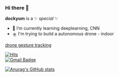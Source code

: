 ### Hi there 👋

**dockyum** is a ✨ _special_ ✨ 

- 🌱 I’m currently learning deeplearning, CNN
- 🛸 I'm trying to build a autonomous drone - indoor
 
[drone gesture tracking](https://youtu.be/EpHT2bJ2jco)

[![Hits](https://hits.seeyoufarm.com/api/count/incr/badge.svg?url=https%3A%2F%2Fgithub.com%2Fgjbae1212%2Fhit-counter)](https://hits.seeyoufarm.com)                 
[![Gmail Badge](https://img.shields.io/badge/Gmail-d14836?style=flat-square&logo=Gmail&logoColor=white&link=mailto:snfltptkd91@gmail.com)](mailto:snfltptkd91@gmail.com)

[![Anurag's GitHub stats](https://github-readme-stats.vercel.app/api?username=dockyum)](https://github.com/anuraghazra/github-readme-stats)
